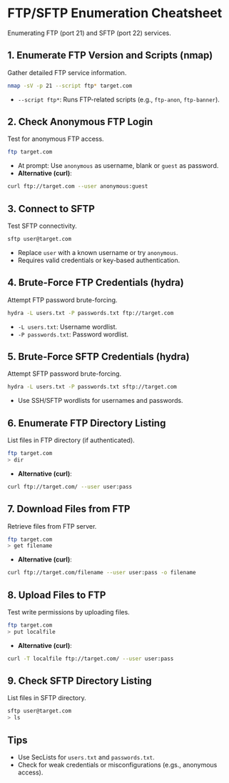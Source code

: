 # FTP/SFTP Enumeration Cheatsheet

Enumerating FTP (port 21) and SFTP (port 22) services.

## 1. Enumerate FTP Version and Scripts (nmap)
Gather detailed FTP service information.
```bash
nmap -sV -p 21 --script ftp* target.com
```
- `--script ftp*`: Runs FTP-related scripts (e.g., `ftp-anon`, `ftp-banner`).

## 2. Check Anonymous FTP Login
Test for anonymous FTP access.
```bash
ftp target.com
```
- At prompt: Use `anonymous` as username, blank or `guest` as password.
- **Alternative (curl)**:
```bash
curl ftp://target.com --user anonymous:guest
```

## 3. Connect to SFTP
Test SFTP connectivity.
```bash
sftp user@target.com
```
- Replace `user` with a known username or try `anonymous`.
- Requires valid credentials or key-based authentication.

## 4. Brute-Force FTP Credentials (hydra)
Attempt FTP password brute-forcing.
```bash
hydra -L users.txt -P passwords.txt ftp://target.com
```
- `-L users.txt`: Username wordlist.
- `-P passwords.txt`: Password wordlist.

## 5. Brute-Force SFTP Credentials (hydra)
Attempt SFTP password brute-forcing.
```bash
hydra -L users.txt -P passwords.txt sftp://target.com
```
- Use SSH/SFTP wordlists for usernames and passwords.

## 6. Enumerate FTP Directory Listing
List files in FTP directory (if authenticated).
```bash
ftp target.com
> dir
```
- **Alternative (curl)**:
```bash
curl ftp://target.com/ --user user:pass
```

## 7. Download Files from FTP
Retrieve files from FTP server.
```bash
ftp target.com
> get filename
```
- **Alternative (curl)**:
```bash
curl ftp://target.com/filename --user user:pass -o filename
```

## 8. Upload Files to FTP
Test write permissions by uploading files.
```bash
ftp target.com
> put localfile
```
- **Alternative (curl)**:
```bash
curl -T localfile ftp://target.com/ --user user:pass
```

## 9. Check SFTP Directory Listing
List files in SFTP directory.
```bash
sftp user@target.com
> ls
```

## Tips
- Use SecLists for `users.txt` and `passwords.txt`.
- Check for weak credentials or misconfigurations (e.gs., anonymous access).